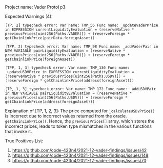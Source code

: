 Project name: Vader Protol p3

Expected Warnings (4):
```
[TP, 2] typecheck error: Var name: TMP_56 Func name: _updateVaderPrice in EXPRESSION currentLiquidityEvaluation = (reserveNative * previousPrices[uint256(Paths.VADER)]) + (reserveForeign * getChainlinkPrice(pairData.foreignAsset))

[TPP, 2] typecheck error: Var name: TMP_98 Func name: _addVaderPair in NEW VARIABLE pairLiquidityEvaluation = (reserveNative * previousPrices[uint256(Paths.VADER)]) + (reserveForeign * getChainlinkPrice(foreignAsset))

[TPP, 1, 3] typecheck error: Var name: TMP_130 Func name: _updateUSDVPrice in EXPRESSION currentLiquidityEvaluation = (reserveNative * previousPrices[uint256(Paths.USDV)]) + (reserveForeign * getChainlinkPrice(address(foreignAsset)))

[TP, 1, 3] typecheck error: Var name: TMP_172 Func name: _addUSDVPair in NEW VARIABLE pairLiquidityEvaluation = (reserveNative * previousPrices[uint256(Paths.USDV)]) + (reserveForeign * getChainlinkPrice(address(foreignAsset)))
```

Explanation of [TP, 1, 2, 3]: The price computed for `_calculateUSDVPrice()` is incorrect due to incorrect values returned from the oracle, `getChainLinkPrice()`. Hence, the `previousPrices[]` array, which stores the incorrect prices, leads to token type mismatches in the various functions that invoke it. 

True Positives List:
1) https://github.com/code-423n4/2021-12-vader-findings/issues/42
2) https://github.com/code-423n4/2021-12-vader-findings/issues/148
3) https://github.com/code-423n4/2021-12-vader-findings/issues/70
